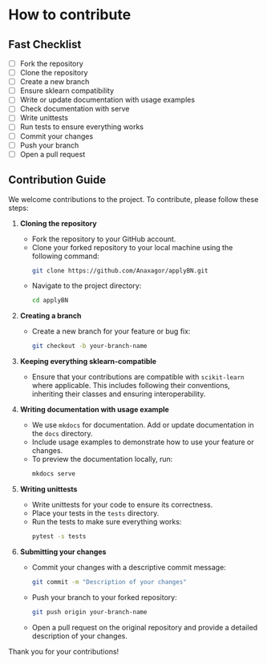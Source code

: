 # How to contribute

## Fast Checklist

- [ ] Fork the repository
- [ ] Clone the repository
- [ ] Create a new branch
- [ ] Ensure sklearn compatibility
- [ ] Write or update documentation with usage examples
- [ ] Check documentation with serve
- [ ] Write unittests
- [ ] Run tests to ensure everything works
- [ ] Commit your changes
- [ ] Push your branch
- [ ] Open a pull request

## Contribution Guide

We welcome contributions to the project. To contribute, please follow these steps:

1. **Cloning the repository**
    - Fork the repository to your GitHub account.
    - Clone your forked repository to your local machine using the following command:
      ```bash
      git clone https://github.com/Anaxagor/applyBN.git
      ```
    - Navigate to the project directory:
      ```bash
      cd applyBN
      ```

2. **Creating a branch**
    - Create a new branch for your feature or bug fix:
      ```bash
      git checkout -b your-branch-name
      ```

3. **Keeping everything sklearn-compatible**
    - Ensure that your contributions are compatible with `scikit-learn` where applicable. This includes following their conventions, inheriting their classes and ensuring interoperability.

4. **Writing documentation with usage example**
    - We use `mkdocs` for documentation. Add or update documentation in the `docs` directory.
    - Include usage examples to demonstrate how to use your feature or changes.
    - To preview the documentation locally, run:
      ```bash
      mkdocs serve
      ```

5. **Writing unittests**
    - Write unittests for your code to ensure its correctness.
    - Place your tests in the `tests` directory.
    - Run the tests to make sure everything works:
      ```bash
      pytest -s tests
      ```

6. **Submitting your changes**
    - Commit your changes with a descriptive commit message:
      ```bash
      git commit -m "Description of your changes"
      ```
    - Push your branch to your forked repository:
      ```bash
      git push origin your-branch-name
      ```
    - Open a pull request on the original repository and provide a detailed description of your changes.

Thank you for your contributions!
